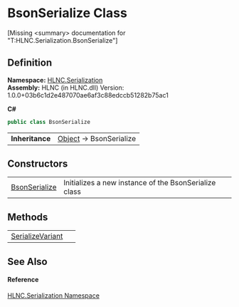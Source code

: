 # BsonSerialize Class


\[Missing &lt;summary&gt; documentation for "T:HLNC.Serialization.BsonSerialize"\]



## Definition
**Namespace:** <a href="N_HLNC_Serialization">HLNC.Serialization</a>  
**Assembly:** HLNC (in HLNC.dll) Version: 1.0.0+03b6c1d2e487070ae6af3c88edccb51282b75ac1

**C#**
``` C#
public class BsonSerialize
```

<table><tr><td><strong>Inheritance</strong></td><td><a href="https://learn.microsoft.com/dotnet/api/system.object" target="_blank" rel="noopener noreferrer">Object</a>  →  BsonSerialize</td></tr>
</table>



## Constructors
<table>
<tr>
<td><a href="M_HLNC_Serialization_BsonSerialize__ctor">BsonSerialize</a></td>
<td>Initializes a new instance of the BsonSerialize class</td></tr>
</table>

## Methods
<table>
<tr>
<td><a href="M_HLNC_Serialization_BsonSerialize_SerializeVariant">SerializeVariant</a></td>
<td> </td></tr>
</table>

## See Also


#### Reference
<a href="N_HLNC_Serialization">HLNC.Serialization Namespace</a>  
